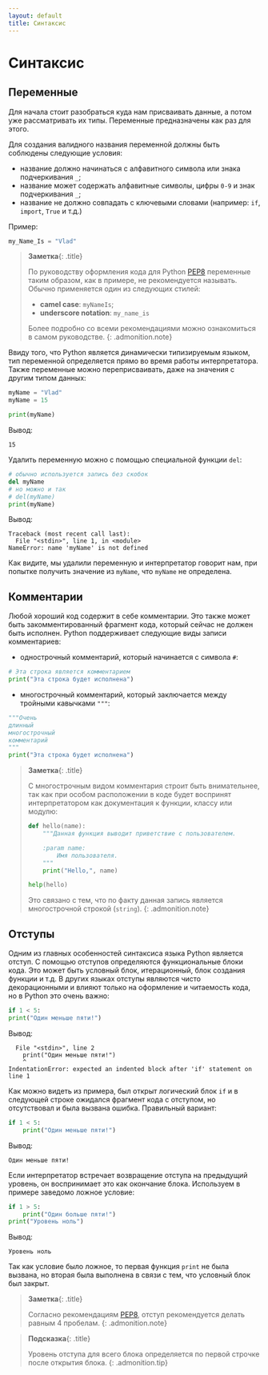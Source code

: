 ```yaml
---
layout: default
title: Синтаксис
---
```


# Синтаксис

## Переменные

Для начала стоит разобраться куда нам присваивать данные, а потом уже рассматривать их типы. Переменные предназначены как раз для этого. 

Для создания валидного названия переменной должны быть соблюдены следующие условия:
* название должно начинаться с алфавитного символа или знака подчеркивания `_`;
* название может содержать алфавитные символы, цифры `0-9` и знак подчеркивания `_`;
* название не должно совпадать с ключевыми словами (например: `if`, `import`, `True` и т.д.)

Пример:

```python
my_Name_Is = "Vlad"
```

> __Заметка__{: .title}
>
> По руководству оформления кода для Python [PEP8](https://pep8.org/) переменные таким образом, как в примере, не рекомендуется называть. Обычно применяется один из следующих стилей:
> * __camel case__: `myNameIs`;
> * __underscore notation__: `my_name_is`
>
> Более подробно со всеми рекомендациями можно ознакомиться в самом руководстве.
{: .admonition.note}

Ввиду того, что Python является динамически типизируемым языком, тип переменной определяется прямо во время работы интерпретатора. Также переменные можно переприсваивать, даже на значения с другим типом данных:

```python
myName = "Vlad"
myName = 15

print(myName)
```
Вывод:
```
15
```

Удалить переменную можно с помощью специальной функции `del`:

```python
# обычно используется запись без скобок
del myName
# но можно и так
# del(myName)
print(myName)
```
Вывод:
```
Traceback (most recent call last):
  File "<stdin>", line 1, in <module>
NameError: name 'myName' is not defined
```

Как видите, мы удалили переменную и интерпретатор говорит нам, при попытке получить значение из `myName`, что `myName` не определена.

## Комментарии

Любой хороший код содержит в себе комментарии. Это также может быть закомментированный фрагмент кода, который сейчас не должен быть исполнен. Python поддерживает следующие виды записи комментариев:

* однострочный комментарий, который начинается с символа `#`:

```python
# Эта строка является комментарием
print("Эта строка будет исполнена")
```

* многострочный комментарий, который заключается между тройными кавычками `"""`:

```python
"""Очень
длинный
многострочный
комментарий
"""
print("Эта строка будет исполнена")
```

> __Заметка__{: .title}
>
> С многострочным видом комментария строит быть внимательнее, так как при особом расположении в коде будет воспринят интерпретатором как документация к функции, классу или модулю:
>
> ```python
> def hello(name):
>     """Данная функция выводит приветствие с пользователем.
>
>     :param name:
>         Имя пользователя.
>     """
>     print("Hello,", name)
>
> help(hello)
> ``` 
>
> Это связано с тем, что по факту данная запись является многострочной строкой (`string`).
{: .admonition.note}

## Отступы

Одним из главных особенностей синтаксиса языка Python является отступ. С помощью отступов определяются функциональные блоки кода. Это может быть условный блок, итерационный, блок создания функции и т.д. В других языках отступы являются чисто декорационными и влияют только на оформление и читаемость кода, но в Python это очень важно:

```python
if 1 < 5:
print("Один меньше пяти!")
```
Вывод:
```
  File "<stdin>", line 2
    print("Один меньше пяти!")
    ^
IndentationError: expected an indented block after 'if' statement on line 1
```

Как можно видеть из примера, был открыт логический блок `if` и в следующей строке ожидался фрагмент кода с отступом, но отсутствовал и была вызвана ошибка. Правильный вариант:

```python
if 1 < 5:
    print("Один меньше пяти!")
```
Вывод:
```
Один меньше пяти!
```

Если интерпретатор встречает возвращение отступа на предыдущий уровень, он воспринимает это как окончание блока. Используем в примере заведомо ложное условие:

```python
if 1 > 5:
    print("Один больше пяти!")
print("Уровень ноль")
```
Вывод:
```
Уровень ноль
```

Так как условие было ложное, то первая функция `print` не была вызвана, но вторая была выполнена в связи с тем, что условный блок был закрыт.

> __Заметка__{: .title}
>
> Согласно рекомендациям [PEP8](https://pep8.org/), отступ рекомендуется делать равным 4 пробелам.
{: .admonition.note}

> __Подсказка__{: .title}
>
> Уровень отступа для всего блока определяется по первой строчке после открытия блока.
{: .admonition.tip}
